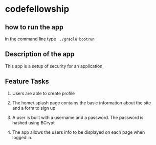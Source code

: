 # codefellowship

## how to run the app
in the command line type 
``` ./gradle bootrun```



## Description of the app

This app is a setup of security for an application. 

## Feature Tasks

1. Users are able to create profile 

1. The home/ splash page contains the basic information about the site and a form to sign up 

1. A user is built with a username and a password. The password is hashed using BCrypt

1. The app allows the users info to be displayed on each page when logged in.

